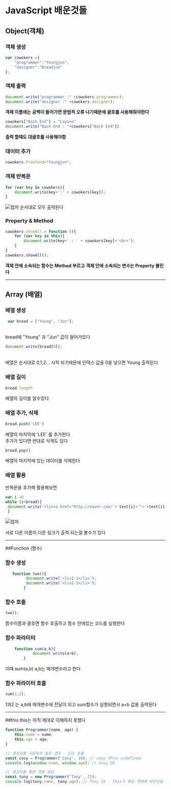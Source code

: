 # JavaScript 배운것들

## Object(객체)
### 객체 생성
```javascript
var cowokers ={
    "programmer":"Youngjun",
    "designer":"Breadjun"
};
```

### 객체 출력

```javascript
document.write("programmer :" +cowokers.programmer);
document.write("designer :" +cowokers.designer);
```
**객체 이름에는 공백이 들어가면 문법적 오류 나기때문에 괄호를 사용해줘야한다**
```javascript
cowokers["Back End"] = "Layone"
document.write("Back End : "+cowokers["Back End"])
```
**출력 할때도 대괄호를 사용해야함**

### 데이터 추가
```javascript
cowokers.Frontend="Youngjun";
```

### 객체 반복문
```javascript
for (var key in cowokers){
    document.write(key+':' + cowokers[key]);
}

```
![캡처](https://user-images.githubusercontent.com/75524611/143687065-5856a136-b53e-45b6-8f6a-d483b24bfa14.PNG)
순서대로 모두 출력된다

### Property & Method
```javascript
cowokers.showAll = function (){
    for (var key in this){
        document.write(key+' : ' + cowokers[key]+'<br>');
    }
}
cowokers.showAll();

```
**객체 안에 소속되는 함수는 Method 부르고**
**객체 안에 소속되는 변수는 Property 불린다**

***
## Array (배열)
### 배열 생성
```javascript 
 var bread = ["Young", "Jun"];
```
<br>
bread에 "Young" 과 "Jun" 값이 들어가있다

```javascript
document.write(bread[0]);
```
<br>
배열은 순서대로 0,1,2... 시작 되기때문에
인덱스 값을 0을 넣으면 Young 출력된다

### 배열 길이 

```javascript
bread.length
```
배열의 길이를 알수있다

### 배열 추가, 삭제

```javascript
bread.push('LEE')
```
배열의 마지막에 'LEE' 를 추가한다<br>
추가가 있다면 반대로 삭제도 있다
```javascript
bread.pop()
```
배열의 마지막에 있는 데이터를 삭제한다
### 배열 활용

반복문을 추가해 활용해보면

```javascript
var i =0 
while (i<bread){
 document.write('<li><a href="http://naver.com/'+ test[i]+'">'+test[i]+'</a></li>');
 }
```

![캡처](https://user-images.githubusercontent.com/75524611/143687037-654f7a59-5876-4522-943f-aa97196393ec.PNG)

서로 다른 이름이 다른 링크가 출력 되는걸 볼수가 있다
***
##Function (함수)

### 함수 생성
```javascript
   function two(){
         document.write('<li>2-1</li>');
         document.write('<li>2-1</li>');
        }
```

### 함수 호출
```javascript
two();
```
함수이름과 괄호면 함수 호출하고 함수 안에있는 코드를 실행한다

### 함수 파라미터
```javascript
    function sum(a,b){
            document.write(a+b);
        }
```
이때 sum(a,b) a,b는 매개변수라고 한다

### 함수 파라미터 호출
```javascript
sum(1,2);
```
1과2 는 a,b에 매개변수에 전달이 되고 sum함수가 실행되면서 a+b 값을 출력된다

****

##this
this는 아직 제대로 이해하지 못했다
```javascript
function Programmer(name, age) {
    this.name = name;
    this.age = age;
}

// 생성자를 사용하지 않은 경우 - 단순 호출
const covy = Programmer('Covy', 20); // covy 변수는 undefined
console.log(window.name, window.age); // Covy 20

// 생성자를 통한 객체 생성
const tony = new Programmer('Tony', 25);
console.log(tony.name, tony.age); // Tony 25 - this가 해당 객체에 바인딩됨
```
